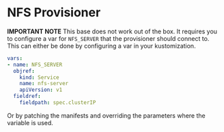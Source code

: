 # NFS Provisioner

**IMPORTANT NOTE**
This base does not work out of the box. It requires you to configure a var for `NFS_SERVER` that the provisioner should connect to. This can either be done by configuring a var in your kustomization.

```yml
vars:
- name: NFS_SERVER
  objref:
    kind: Service
    name: nfs-server
    apiVersion: v1
  fieldref:
    fieldpath: spec.clusterIP
```
 Or by patching the manifests and overriding the parameters where the variable is used.
